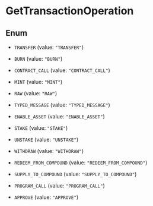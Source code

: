 

# GetTransactionOperation

## Enum


* `TRANSFER` (value: `"TRANSFER"`)

* `BURN` (value: `"BURN"`)

* `CONTRACT_CALL` (value: `"CONTRACT_CALL"`)

* `MINT` (value: `"MINT"`)

* `RAW` (value: `"RAW"`)

* `TYPED_MESSAGE` (value: `"TYPED_MESSAGE"`)

* `ENABLE_ASSET` (value: `"ENABLE_ASSET"`)

* `STAKE` (value: `"STAKE"`)

* `UNSTAKE` (value: `"UNSTAKE"`)

* `WITHDRAW` (value: `"WITHDRAW"`)

* `REDEEM_FROM_COMPOUND` (value: `"REDEEM_FROM_COMPOUND"`)

* `SUPPLY_TO_COMPOUND` (value: `"SUPPLY_TO_COMPOUND"`)

* `PROGRAM_CALL` (value: `"PROGRAM_CALL"`)

* `APPROVE` (value: `"APPROVE"`)



